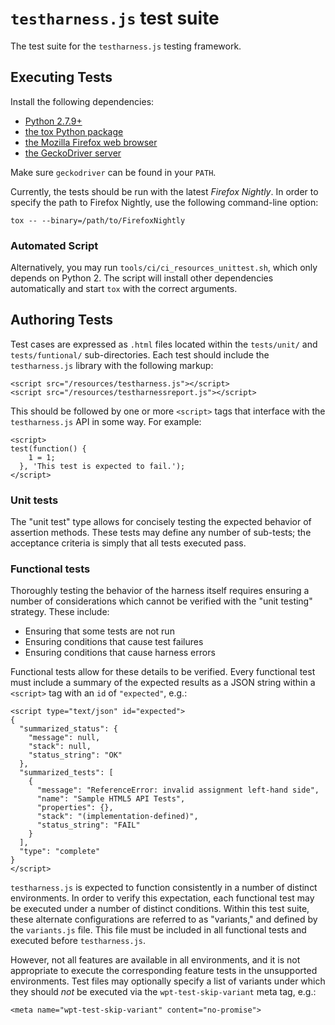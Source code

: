 # `testharness.js` test suite

The test suite for the `testharness.js` testing framework.

## Executing Tests

Install the following dependencies:

- [Python 2.7.9+](https://www.python.org/)
- [the tox Python package](https://tox.readthedocs.io/en/latest/)
- [the Mozilla Firefox web browser](https://mozilla.org/firefox)
- [the GeckoDriver server](https://github.com/mozilla/geckodriver)

Make sure `geckodriver` can be found in your `PATH`.

Currently, the tests should be run with the latest *Firefox Nightly*. In order to
specify the path to Firefox Nightly, use the following command-line option:

    tox -- --binary=/path/to/FirefoxNightly

### Automated Script

Alternatively, you may run `tools/ci/ci_resources_unittest.sh`, which only depends on
Python 2. The script will install other dependencies automatically and start `tox` with
the correct arguments.

## Authoring Tests

Test cases are expressed as `.html` files located within the `tests/unit/` and
`tests/funtional/` sub-directories. Each test should include the
`testharness.js` library with the following markup:

    <script src="/resources/testharness.js"></script>
    <script src="/resources/testharnessreport.js"></script>

This should be followed by one or more `<script>` tags that interface with the
`testharness.js` API in some way. For example:

    <script>
    test(function() {
        1 = 1;
      }, 'This test is expected to fail.');
    </script>

### Unit tests

The "unit test" type allows for concisely testing the expected behavior of
assertion methods. These tests may define any number of sub-tests; the
acceptance criteria is simply that all tests executed pass.

### Functional tests

Thoroughly testing the behavior of the harness itself requires ensuring a
number of considerations which cannot be verified with the "unit testing"
strategy. These include:

- Ensuring that some tests are not run
- Ensuring conditions that cause test failures
- Ensuring conditions that cause harness errors

Functional tests allow for these details to be verified. Every functional test
must include a summary of the expected results as a JSON string within a
`<script>` tag with an `id` of `"expected"`, e.g.:

    <script type="text/json" id="expected">
    {
      "summarized_status": {
        "message": null,
        "stack": null,
        "status_string": "OK"
      },
      "summarized_tests": [
        {
          "message": "ReferenceError: invalid assignment left-hand side",
          "name": "Sample HTML5 API Tests",
          "properties": {},
          "stack": "(implementation-defined)",
          "status_string": "FAIL"
        }
      ],
      "type": "complete"
    }
    </script>

`testharness.js` is expected to function consistently in a number of
distinct environments. In order to verify this expectation, each functional
test may be executed under a number of distinct conditions. Within this test
suite, these alternate configurations are referred to as "variants," and
defined by the `variants.js` file. This file must be included in all functional
tests and executed before `testharness.js`.

However, not all features are available in all environments, and it is not
appropriate to execute the corresponding feature tests in the unsupported
environments. Test files may optionally specify a list of variants under which
they should *not* be executed via the `wpt-test-skip-variant` meta tag, e.g.:

    <meta name="wpt-test-skip-variant" content="no-promise">
